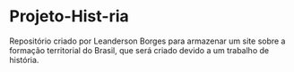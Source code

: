# Projeto-Hist-ria
Repositório criado por Leanderson Borges para armazenar um site sobre a formação territorial do Brasil, que será criado devido a um trabalho de história.
